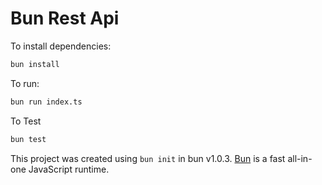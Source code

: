 # Bun Rest Api

To install dependencies:

```bash
bun install
```

To run:

```bash
bun run index.ts
```

To Test

```bash
bun test
```

This project was created using `bun init` in bun v1.0.3. [Bun](https://bun.sh) is a fast all-in-one JavaScript runtime.
